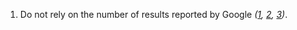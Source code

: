 1. Do not rely on the number of results reported by Google *([1](https://web.archive.org/web/20231112150814/https://searchengineland.com/why-google-cant-count-results-properly-53559),
[2](https://forum.wordreference.com/threads/banning-number-of-hits-reported-by-google.1444870),
[3](https://japanese.meta.stackexchange.com/questions/522/google-counts-may-not-be-as-reliable-as-you-imagine))*.
